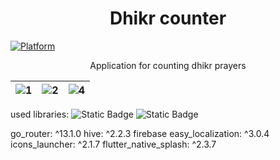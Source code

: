 
<h1 align="center">Dhikr counter</h1>

<p align="center">

[![Platform](https://img.shields.io/badge/Platform-Android%20%7C%20IOS%20%7C%20Web-green)](https://flutter.dev/)
</p>

<p align="center">
     Application for counting dhikr prayers
</p>

| ![1](https://github.com/OlegPark/Dhikr_counter/assets/127476229/3376bd9f-a574-40d6-9914-00b9df2337b0) | ![2](https://github.com/OlegPark/Dhikr_counter/assets/127476229/8a6d8304-3df2-4b5b-822b-850f8b1b9b1e) | ![4](https://github.com/OlegPark/Dhikr_counter/assets/127476229/c8ab49ea-bf84-4ccf-ac9d-7a556d7fbb6d) |
| :------------: | :------------: | :------------: |

used libraries:
![Static Badge](https://img.shields.io/badge/shared_preferences%3A%20%5E2.2.2-gray?logo=flutter&labelColor=blue)
  ![Static Badge](https://img.shields.io/badge/provider%3A%206.1.1-gray?logo=flutter&labelColor=blue)

  go_router: ^13.1.0
  hive: ^2.2.3
  firebase
  easy_localization: ^3.0.4
  icons_launcher: ^2.1.7
  flutter_native_splash: ^2.3.7
